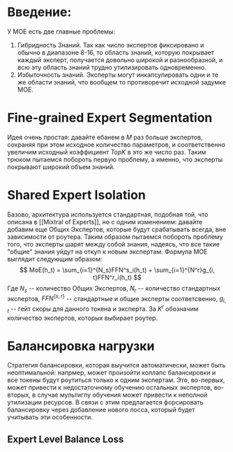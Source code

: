 # Введение:
У МОЕ есть две главные проблемы:
1) Гибридность Знаний. Так как число экспертов фиксировано и обычно в диапазоне 8-16, то область знаний, которую покрывает каждый эксперт, получается довольно широкой и разнообразной, и всю эту область знаний трудно утилизировать одновременно.
2) Избыточность знаний. Эксперты могут инкапсулировать одни и те же области знаний, что вообщем то противоречит исходной задумке MOE.
# Fine-grained Expert Segmentation
Идея очень простая: давайте ебанем в $M$ раз больше экспертов, сохраняя при этом исходное количество параметров, и соответственно увеличим исходный коэффициент $TopK$ в это же число раз. Таким трюком пытаемся побороть первую проблему, а именно, что эксперты покрывают широкий объем знаний.
# Shared Expert Isolation
Базово, архитектура используется стандартная, подобная той, что описана в [[Mixtral of Experts]], но с одним изменением: давайте добавим еще Общих Экспертов, которые будут срабатывать всегда, вне зависимости от роутера. Таким образом пытаемся побороть проблему того, что эксперты шарят между собой знания, надеясь, что все такие "общие" знания уйдут на откуп к новым экспертам. Формула MOE выглядит следующим образом:
$$
MoE(h_t) = \sum_{i=1}^{N_s}FFN^s_i(h_t) + \sum_{i=1}^{N^r}g_{i, t}FFN^r_i(h_t)
$$
Где $N_s$ -- количество Общих Экспертов, $N_r$ -- количество стандартных экспертов, $FFN^{\{s,r\}}$ -- стандартные и общие эксперты соответсвенно, $g_{i, t}$ -- гейт скоры для данного токена и эксперта. За $K^r$ обозначим количество экспертов, которых выбирает роутер.
# Балансировка нагрузки
Стратегия балансировки, которая выучится автоматически, может быть неоптимальной: напрмер, может произойти коллапс балансировки и все токены будут роутиться только к одним экспертам. Это, во-первых, может привести к недостаточному обучению остальных экспертов, во-вторых, в случае мультигпу обучения может привести к неполной утилизации ресурсов. В связи с этим предлагается форсировать балансировку через добавление нового лосса, который будет учитывать эти особенности.
## Expert Level Balance Loss
